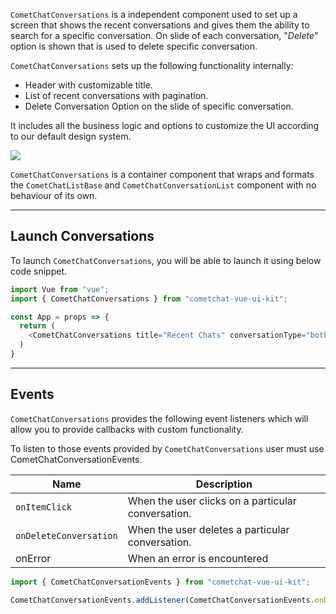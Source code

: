 `CometChatConversations` is a independent component used to set up a screen that shows the recent conversations and gives them the ability to search for a specific conversation. On slide of each conversation, "_Delete_" option is shown that is used to delete specific conversation.

`CometChatConversations` sets up the following functionality internally:

- Header with customizable title.
- List of recent conversations with pagination.
- Delete Conversation Option on the slide of specific conversation.

It includes all the business logic and options to customize the UI according to our default design system.

![](https://uploads.developerhub.io/prod/x9W8/msyo8v0x72eq3h808jsfthmjy5h5u192e0ax5rar9qy51r39jtpt1s8pr1fdynxg.png)

`CometChatConversations` is a container component that wraps and formats the `CometChatListBase` and `CometChatConversationList` component with no behaviour of its own.

---

## Launch Conversations

To launch `CometChatConversations`, you will be able to launch it using below code snippet.

```javascript
import Vue from "vue";
import { CometChatConversations } from "cometchat-vue-ui-kit";

const App = props => {
  return (
  	<CometChatConversations title="Recent Chats" conversationType="both" _>
  )
}
```



---

## Events

`CometChatConversations` provides the following event listeners which will allow you to provide callbacks with custom functionality.

To listen to those events provided by `CometChatConversations` user must use CometChatConversationEvents.

| Name | Description | 
| ---- | ---- | 
| `onItemClick` | When the user clicks on a particular conversation. | 
| `onDeleteConversation` | When the user deletes a particular conversation. | 
| onError | When an error is encountered | 


```javascript
import { CometChatConversationEvents } from "cometchat-vue-ui-kit";

CometChatConversationEvents.addListener(CometChatConversationEvents.onDeleteConversation, listenerID, callback);
```

